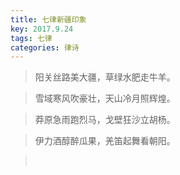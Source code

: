 ```yaml
---
title: 七律新疆印象
key: 2017.9.24
tags: 七律
categories: 律诗
---
```


<blockquote class="blockquote-center">阳关丝路美大疆，草绿水肥走牛羊。
</blockquote>
<blockquote class="blockquote-center">雪域寒风吹豪壮，天山冷月照辉煌。
</blockquote>
<blockquote class="blockquote-center">莽原急雨跑烈马，戈壁狂沙立胡杨。
</blockquote>
<blockquote class="blockquote-center">伊力酒醇醉瓜果，羌笛起舞看朝阳。
</blockquote>
<blockquote class="blockquote-center"></br>
</blockquote>
